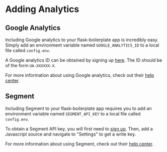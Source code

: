 # Adding Analytics

## Google Analytics

Including Google analytics to your flask-boilerplate app is incredibly easy. Simply add an environment variable named `GOOGLE_ANALYTICS_ID` to a local file called `config.env`.

A Google analytics ID can be obtained by signing up [here](https://analytics.google.com/analytics/web). The ID should be of the form `UA-XXXXXX-X`.

For more information about using Google analytics, check out their [help center](https://support.google.com/analytics#topic=3544906).

## Segment
Including Segment to your flask-boilerplate app requires you to add an environment variable named `SEGMENT_API_KEY` to a local file called `config.env`.

To obtain a Segment API key, you will first need to [sign up](https://app.segment.com). Then, add a Javascript source and navigate to "Settings" to get a write key.

For more information about using Segment, check out their [help center](https://segment.com/help).
